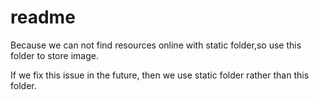 # readme

Because we can not find resources online with static folder,so use this folder to store image.

If we fix this issue in the future, then we use static folder rather than this folder.

